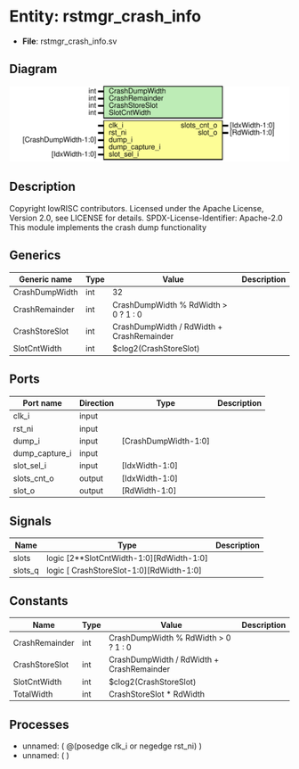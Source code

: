 # Entity: rstmgr_crash_info

- **File**: rstmgr_crash_info.sv
## Diagram

![Diagram](rstmgr_crash_info.svg "Diagram")
## Description

Copyright lowRISC contributors.
 Licensed under the Apache License, Version 2.0, see LICENSE for details.
 SPDX-License-Identifier: Apache-2.0
 This module implements the crash dump functionality
 
## Generics

| Generic name   | Type | Value                                     | Description |
| -------------- | ---- | ----------------------------------------- | ----------- |
| CrashDumpWidth | int  | 32                                        |             |
| CrashRemainder | int  | CrashDumpWidth % RdWidth > 0 ? 1 : 0      |             |
| CrashStoreSlot | int  | CrashDumpWidth / RdWidth + CrashRemainder |             |
| SlotCntWidth   | int  | $clog2(CrashStoreSlot)                    |             |
## Ports

| Port name      | Direction | Type                 | Description |
| -------------- | --------- | -------------------- | ----------- |
| clk_i          | input     |                      |             |
| rst_ni         | input     |                      |             |
| dump_i         | input     | [CrashDumpWidth-1:0] |             |
| dump_capture_i | input     |                      |             |
| slot_sel_i     | input     | [IdxWidth-1:0]       |             |
| slots_cnt_o    | output    | [IdxWidth-1:0]       |             |
| slot_o         | output    | [RdWidth-1:0]        |             |
## Signals

| Name    | Type                                     | Description |
| ------- | ---------------------------------------- | ----------- |
| slots   | logic [2**SlotCntWidth-1:0][RdWidth-1:0] |             |
| slots_q | logic [ CrashStoreSlot-1:0][RdWidth-1:0] |             |
## Constants

| Name           | Type | Value                                     | Description |
| -------------- | ---- | ----------------------------------------- | ----------- |
| CrashRemainder | int  | CrashDumpWidth % RdWidth > 0 ? 1 : 0      |             |
| CrashStoreSlot | int  | CrashDumpWidth / RdWidth + CrashRemainder |             |
| SlotCntWidth   | int  | $clog2(CrashStoreSlot)                    |             |
| TotalWidth     | int  | CrashStoreSlot * RdWidth                  |             |
## Processes
- unnamed: ( @(posedge clk_i or negedge rst_ni) )
- unnamed: (  )
